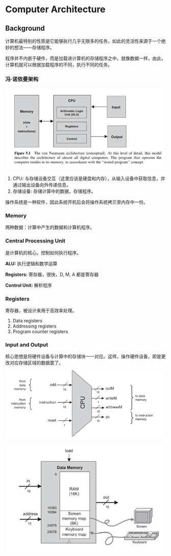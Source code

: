 ﻿# Computer Architecture

## Background

计算机最特别的性质是它能够执行几乎无限多的任务，如此的灵活性来源于一个绝妙的想法——存储程序。

程序并不内嵌于硬件，而是加载进计算机的存储程序之中，就像数据一样，由此，计算机就可以根据加载程序的不同，执行不同的任务。

### 冯·诺依曼架构

![冯-诺伊曼架构](images/von-neumann.png)  

1. CPU: 与存储设备交互（这里应该是硬盘和内存），从输入设备中获取信息，并通过输出设备向外传递信息。
2. 存储设备: 存储计算中的数据，存储程序。

操作系统是一种软件，因此系统开机后会将操作系统拷贝至内存中一份。

### Memory

两种数据：计算中产生的数据和计算机程序。

### Central Processing Unit

是计算机的核心。控制如何执行程序。

**ALU:** 执行逻辑和数学运算

**Registers:** 寄存器，很快，D, M, A 都是寄存器

**Control Unit:** 解析程序

### Registers

寄存器，被设计来用于高效率处理。

1. Data registers
2. Addressing registers
3. Program counter registers

### Input and Output

核心思想是将硬件设备与计算中的存储块一一对应。这样，操作硬件设备，即是更改对应存储区域的数据罢了。

![CPU](images/CPU.png)  

![Hack](images/general_structure.png)  
